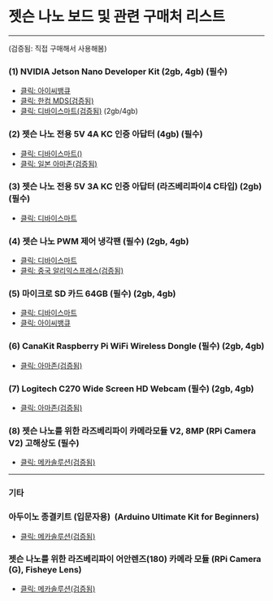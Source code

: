 # 젯슨 나노 보드 및 관련  구매처 리스트

***

(검증됨: 직접 구매해서 사용해봄)

### (1) NVIDIA Jetson Nano Developer Kit (2gb, 4gb) (필수)
* [클릭: 아이씨뱅큐](https://www.icbanq.com/P010404186)
* [클릭: 한컴 MDS(검증됨)](http://mdsshop.co.kr/product/detail.html?product_no=134&cate_no=1&display_group=6)
* [클릭: 디바이스마트(검증됨)](http://www.devicemart.co.kr/goods/view?no=11869994) (2gb/4gb)

### (2) 젯슨 나노 전용 5V 4A KC 인증 아답터 (4gb) (필수)
* [클릭: 디바이스마트()](http://www.devicemart.co.kr/goods/view?no=12240663)
* [클릭: 일본 아마존(검증됨)](https://www.amazon.co.jp/AC%E3%82%A2%E3%83%80%E3%83%97%E3%82%BF%E3%83%BC-%E5%A4%A7%E6%89%8B%E3%83%A1%E3%83%BC%E3%82%AB%E3%83%BCOEM%E7%A4%BE%E8%A3%BD%E5%93%81-%E3%82%BB%E3%83%B3%E3%82%BF%E3%83%BC%E3%83%97%E3%83%A9%E3%82%B9-%E3%82%B9%E3%82%A4%E3%83%83%E3%83%81%E3%83%B3%E3%82%B0%E5%BC%8F-%E5%87%BA%E5%8A%9B%E3%83%97%E3%83%A9%E3%82%B0%E5%A4%96%E5%BE%845-5mm/dp/B015RKFAA2/ref=pd_rhf_sc_p_img_3?_encoding=UTF8&psc=1&refRID=C7QMT31X3M6GXK52WCP1)

### (3) 젯슨 나노 전용 5V 3A KC 인증 아답터 (라즈베리파이4 C타입) (2gb) (필수)
* [클릭: 디바이스마트](http://www.devicemart.co.kr/goods/view?no=12234996)

### (4) 젯슨 나노 PWM 제어 냉각팬 (필수) (2gb, 4gb)
* [클릭: 디바이스마트](http://www.devicemart.co.kr/goods/view?no=12494456)
* [클릭: 중국 알리익스프레스(검증됨)](https://www.aliexpress.com/i/33047501770.html)

### (5) 마이크로 SD 카드 64GB (필수) (2gb, 4gb)
* [클릭: 디바이스마트](http://www.devicemart.co.kr/goods/view?no=10984066)
* [클릭: 아이씨뱅큐](https://www.icbanq.com/P008186356)


### (6) CanaKit Raspberry Pi WiFi Wireless Dongle  (필수) (2gb, 4gb)
* [클릭: 아마존(검증됨)](http://bitly.kr/9gQ8YTu)

### (7) Logitech C270 Wide Screen HD Webcam (필수) (2gb, 4gb)
* [클릭: 아마존(검증됨)](http://bitly.kr/sJuONkx)

### (8) 젯슨 나노를 위한 라즈베리파이 카메라모듈 V2, 8MP (RPi Camera V2) 고해상도 (필수) 
* [클릭: 메카솔루션(검증됨)](http://mechasolution.com/shop/goods/goods_view.php?goodsno=537776&category=)

***
### 기타

### 아두이노 종결키트 (입문자용)  (Arduino Ultimate Kit for Beginners)
* [클릭: 메카솔루션(검증됨)](https://bit.ly/34c9RbM)

### 젯슨 나노를 위한 라즈베리파이 어안렌즈(180) 카메라 모듈 (RPi Camera (G), Fisheye Lens)
* [클릭: 메카솔루션(검증됨)](http://mechasolution.com/shop/goods/goods_view.php?goodsno=71486&category=)
